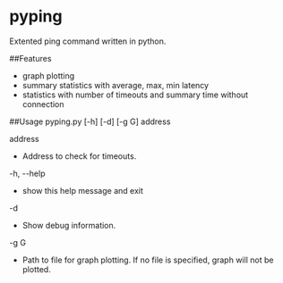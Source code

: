 # pyping
Extented ping command written in python. 

##Features
* graph plotting
* summary statistics with average, max, min latency
* statistics with number of timeouts and summary time without connection

##Usage
pyping.py [-h] [-d] [-g G] address

address 
* Address to check for timeouts.

-h, --help  
* show this help message and exit
  
-d          
* Show debug information.
  
-g G        
* Path to file for graph plotting. If no file is specified, graph will not be plotted.
